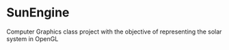 # SunEngine

Computer Graphics class project with the objective of representing the solar system in OpenGL
